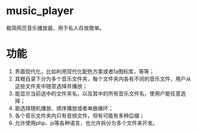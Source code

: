 # music_player

极简网页音乐播放器，用于私人存放歌单。

# 功能

1. 界面现代化，比如利用现代化配色方案或者fa图标库，等等；
2. 其根目录下分为多个音乐文件夹，每个文件夹内各有不同的音乐文件，用户从这些文件夹中随意选择并播放；
3. 能显示当前选中的文件夹名，以及其中的所有音乐文件名，使用户能任意选择；
4. 能选择随机播放、顺序播放或者单曲循环；
5. 各个音乐文件夹内只有音频文件，但有可能有多种后缀；
6. 允许使用php、js等各种语言，也允许拆分为多个文件来开发。

